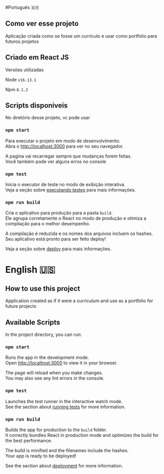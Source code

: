 #Português 🇧🇷

## Como ver esse projeto

Aplicação criada como se fosse um curriculo e usar como portfolio para futuros projetos

## Criado em React JS

Versões utilizadas

Node `v16.13.1`

Npm `8.1.2`

## Scripts disponiveis

No diretório desse projeto, vc pode usar

### `npm start`

Para executar o projeto em modo de desenvolvimento.\
Abra o [http://localhost:3000](http://localhost:3000) para ver no seu navegador.

A pagina vai recarregar sempre que mudanças forem feitas.\
Você também pode ver alguns erros no console

### `npm test`

Inicia o executor de teste no modo de exibição interativa.\
Veja a seção sobre [executando testes](https://facebook.github.io/create-react-app/docs/running-tests) para mais informações.

### `npm run build`

Cria o aplicativo para produção para a pasta `build`.\
Ele agrupa corretamente o React no modo de produção e otimiza a compilação para o melhor desempenho.

A compilação é reduzida e os nomes dos arquivos incluem os hashes.\
Seu aplicativo está pronto para ser feito deploy!

Veja a seção sobre [deploy](https://facebook.github.io/create-react-app/docs/deployment) para mais informações.

# English 🇺🇸

## How to use this project

Application created as if it were a curriculum and use as a portfolio for future projects

## Available Scripts

In the project directory, you can run:

### `npm start`

Runs the app in the development mode.\
Open [http://localhost:3000](http://localhost:3000) to view it in your browser.

The page will reload when you make changes.\
You may also see any lint errors in the console.

### `npm test`

Launches the test runner in the interactive watch mode.\
See the section about [running tests](https://facebook.github.io/create-react-app/docs/running-tests) for more information.

### `npm run build`

Builds the app for production to the `build` folder.\
It correctly bundles React in production mode and optimizes the build for the best performance.

The build is minified and the filenames include the hashes.\
Your app is ready to be deployed!

See the section about [deployment](https://facebook.github.io/create-react-app/docs/deployment) for more information.
